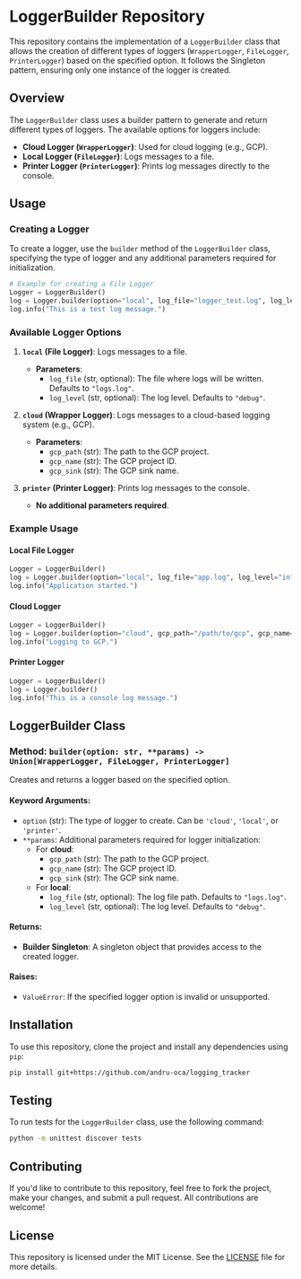 
# LoggerBuilder Repository

This repository contains the implementation of a `LoggerBuilder` class that allows the creation of different types of loggers (`WrapperLogger`, `FileLogger`, `PrinterLogger`) based on the specified option. It follows the Singleton pattern, ensuring only one instance of the logger is created.

## Overview

The `LoggerBuilder` class uses a builder pattern to generate and return different types of loggers. The available options for loggers include:
- **Cloud Logger (`WrapperLogger`)**: Used for cloud logging (e.g., GCP).
- **Local Logger (`FileLogger`)**: Logs messages to a file.
- **Printer Logger (`PrinterLogger`)**: Prints log messages directly to the console.

## Usage

### Creating a Logger

To create a logger, use the `builder` method of the `LoggerBuilder` class, specifying the type of logger and any additional parameters required for initialization.

```python
# Example for creating a File Logger
Logger = LoggerBuilder()
log = Logger.builder(option="local", log_file="logger_test.log", log_level="debug")
log.info("This is a test log message.")
```

### Available Logger Options

1. **`local` (File Logger)**: Logs messages to a file.
   - **Parameters**:
     - `log_file` (str, optional): The file where logs will be written. Defaults to `"logs.log"`.
     - `log_level` (str, optional): The log level. Defaults to `"debug"`.

2. **`cloud` (Wrapper Logger)**: Logs messages to a cloud-based logging system (e.g., GCP).
   - **Parameters**:
     - `gcp_path` (str): The path to the GCP project.
     - `gcp_name` (str): The GCP project ID.
     - `gcp_sink` (str): The GCP sink name.

3. **`printer` (Printer Logger)**: Prints log messages to the console.
   - **No additional parameters required**.

### Example Usage

#### Local File Logger
```python
Logger = LoggerBuilder()
log = Logger.builder(option="local", log_file="app.log", log_level="info")
log.info("Application started.")
```

#### Cloud Logger
```python
Logger = LoggerBuilder()
log = Logger.builder(option="cloud", gcp_path="/path/to/gcp", gcp_name="project-id", gcp_sink="sink-name")
log.info("Logging to GCP.")
```

#### Printer Logger
```python
Logger = LoggerBuilder()
log = Logger.builder()
log.info("This is a console log message.")
```

## LoggerBuilder Class

### Method: `builder(option: str, **params) -> Union[WrapperLogger, FileLogger, PrinterLogger]`

Creates and returns a logger based on the specified option.

#### Keyword Arguments:
- `option` (str): The type of logger to create. Can be `'cloud'`, `'local'`, or `'printer'`.
- `**params`: Additional parameters required for logger initialization:
  - For **cloud**:
    - `gcp_path` (str): The path to the GCP project.
    - `gcp_name` (str): The GCP project ID.
    - `gcp_sink` (str): The GCP sink name.
  - For **local**:
    - `log_file` (str, optional): The log file path. Defaults to `"logs.log"`.
    - `log_level` (str, optional): The log level. Defaults to `"debug"`.

#### Returns:
- **Builder Singleton**: A singleton object that provides access to the created logger.

#### Raises:
- `ValueError`: If the specified logger option is invalid or unsupported.

## Installation

To use this repository, clone the project and install any dependencies using `pip`:

```bash
pip install git+https://github.com/andru-oca/logging_tracker
```

## Testing

To run tests for the `LoggerBuilder` class, use the following command:

```bash
python -m unittest discover tests
```

## Contributing

If you'd like to contribute to this repository, feel free to fork the project, make your changes, and submit a pull request. All contributions are welcome!

## License

This repository is licensed under the MIT License. See the [LICENSE](LICENSE) file for more details.
```

